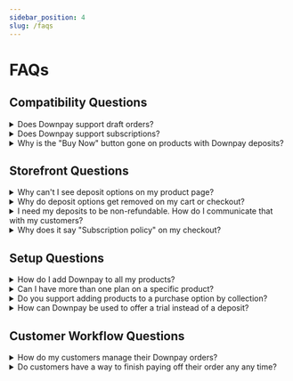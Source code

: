 ```yaml
---
sidebar_position: 4
slug: /faqs
---
```

# FAQs


## Compatibility Questions

<details>
  <summary>Does Downpay support draft orders?</summary>
  <div>
    <div>Draft orders are not compatible with any deposit app. As soon as Shopify adds support for draft orders, Downpay will work with them.</div>
    <br/>
  </div>
</details>

<details>
  <summary>Does Downpay support subscriptions?</summary>
  <div>
    <div>Downpay can be used along side subscriptions, but you will not be able to offer a deposit on a subscription product.</div>
    <br/>
  </div>
</details>

<details>
  <summary>Why is the "Buy Now" button gone on products with Downpay deposits?</summary>
  <div>
    <div>Shopify's buy button does not support deposits. We will be release our own in the coming months.</div>
    <br/>
  </div>
</details>


## Storefront Questions

<details>
  <summary>Why can't I see deposit options on my product page?</summary>
  <div>
    <div>The main cause is usually that your store is not using Shopify Payments or the Paypal Express payment method with automatic payments enabled. Read more on our supported payment gateways guide. </div>
    <br/>
  </div>
</details>

<details>
  <summary>Why do deposit options get removed on my cart or checkout?</summary>
  <div>
    <div>This issue is usually caused by a conflicting app removing the deposit plan from products during their workflow. For more help on compatibility, contact us directly for recommendations on compatible apps.</div>
    <br/>
  </div>
</details>

<details>
  <summary>I need my deposits to be non-refundable. How do I communicate that with my customers?</summary>
  <div>
    <div>During checkout, customers are shown a link to your cancellation policy. If you would like to change the default text of the policy, you can do so in your Shopify Admin, under Settings > Policies. Enter your policy in the ‘Purchase options cancellation policy’ section.</div>
    <br/>
  </div>
</details>

<details>
  <summary>Why does it say "Subscription policy" on my checkout?</summary>
  <div>
    <div>Shopify currently has a bug that displays "Subscription" instead of "Purchase Option" when Downpay is installed. To modify this, review our date management guide in the Workflows section.</div>
    <br/>
  </div>
</details>

## Setup Questions

<details>
  <summary>How do I add Downpay to all my products?</summary>
  <div>
    <div>You can use the bulk editor in the Shopify product page to add products in groups of 50. If you have a large product catalog, contact us at support@hypehound.io and we can add a deposit plan to all products for you or to specific tags.</div>
    <br/>
  </div>
</details>


<details>
  <summary>Can I have more than one plan on a specific product?</summary>
  <div>
    <div>Technically Downpay allows you to create more than one plan per product however only the first created plan for that product will appear on your storefront.</div>
    <br/>
  </div>
</details>

<details>
  <summary>Do you support adding products to a purchase option by collection?</summary>
  <div>
    <div>Unfortunately Smart collections do not expose a way to detect when products are added or removed from them. That means we have no way to keep purchase option and smart collection membership in sync. To get around this, customers can use the bulk editor to add products to a purchase option.</div>
    <br/>
  </div>
</details>

<details>
  <summary>How can Downpay be used to offer a trial instead of a deposit?</summary>
  <div>
    <div>Downpay can be used to offer a trial period where the remainder of the payment is only collected if the product is not returned. Simply create a plan with the deposit amount you wish the trial to cost and choose a period of time to offer the trial with the "number of days after checkout" release date option.</div>
    <a href="https://hypehound.io/blog/guide-to-deposits/">Read more about use cases</a>
    <br/>
  </div>
</details>

## Customer Workflow Questions

<details>
  <summary>How do my customers manage their Downpay orders?</summary>
  <div>
    <div>After installing Downpay, you can enable the customer portal using our guide found in the Initial Setup section. In the Downpay general settings, you can enable cancellations within customer accounts. This will allow customers to manage their deposit orders without contacting your customer support. Orders cannot be cancelled by a customer once final payment has been collected. </div>
    <br/>
  </div>
</details>


<details>
  <summary>Do customers have a way to finish paying off their order any any time?</summary>
  <div>
    <div>Customers will be able to use a "Pay Now" button on their order confirmation page. </div>
    <br/>
  </div>
</details>


    